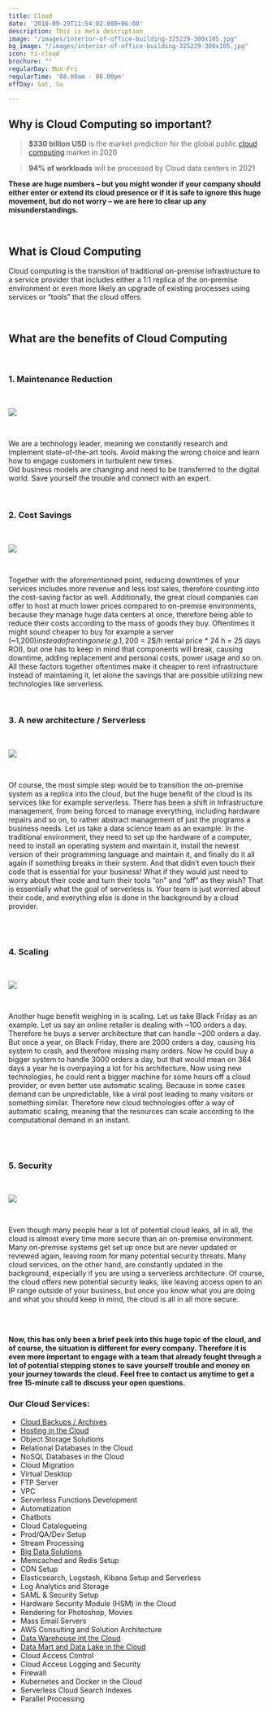 ```yaml
---
title: Cloud
date: '2018-09-29T11:54:02.000+06:00'
description: This is meta description
image: "/images/interior-of-office-building-325229-300x105.jpg"
bg_image: "/images/interior-of-office-building-325229-300x105.jpg"
icon: ti-cloud
brochure: ""
regularDay: Mon-Fri
regularTime: '08.00am - 06.00pm'
offDay: Sat, Su

---
```

## Why is Cloud Computing so important?

> **$330 billion USD** is the market prediction for the global public [cloud computing](https://www.datafortress.cloud/cloud-services/cloud-computing/) market in 2020

>  **94% of workloads** will be processed by Cloud data centers in 2021

**These are huge numbers – but you might wonder if your company should either enter or extend its cloud presence or if it is safe to ignore this huge movement, but do not worry – we are here to clear up any misunderstandings.**

<br>

## What is Cloud Computing

Cloud computing is the transition of traditional on-premise infrastructure to a service provider that includes either a 1:1 replica of the on-premise environment or even more likely an upgrade of existing processes using services or “tools” that the cloud offers.

<br>

## What are the benefits of Cloud Computing

<br>

### **1. Maintenance Reduction**

<br>

![](/images/annotation-2020-07-07-133825.png)

<br>

We are a technology leader, meaning we constantly research and implement state-of-the-art tools. Avoid making the wrong choice and learn how to engage customers in turbulent new times.  
Old business models are changing and need to be transferred to the digital world. Save yourself the trouble and connect with an expert.

<br>

### **2. Cost Savings**

<br>

![](/images/annotation-2020-07-07-134349.png)

<br>

Together with the aforementioned point, reducing downtimes of your services includes more revenue and less lost sales, therefore counting into the cost-saving factor as well. Additionally, the great cloud companies can offer to host at much lower prices compared to on-premise environments, because they manage huge data centers at once, therefore being able to reduce their costs according to the mass of goods they buy. Oftentimes it might sound cheaper to buy for example a server (\~1,200$) instead of renting one (e.g. 1,200$ = 2$/h rental price * 24 h = 25 days ROI), but one has to keep in mind that components will break, causing downtime, adding replacement and personal costs, power usage and so on. All these factors together oftentimes make it cheaper to rent infrastructure instead of maintaining it, let alone the savings that are possible utilizing new technologies like serverless.

<br>

### **3. A new architecture / Serverless**

<br>

![](/images/serverless.png)

<br>

Of course, the most simple step would be to transition the on-premise system as a replica into the cloud, but the huge benefit of the cloud is its services like for example serverless. There has been a shift in Infrastructure management, from being forced to manage everything, including hardware repairs and so on, to rather abstract management of just the programs a business needs. Let us take a data science team as an example. In the traditional environment, they need to set up the hardware of a computer, need to install an operating system and maintain it, install the newest version of their programming language and maintain it, and finally do it all again if something breaks in their system. And that didn’t even touch their code that is essential for your business! What if they would just need to worry about their code and turn their tools “on” and “off” as they wish? That is essentially what the goal of serverless is. Your team is just worried about their code, and everything else is done in the background by a cloud provider.

<br><br>

### 4. Scaling

<br>

![](/images/scaling.png)

<br>

Another huge benefit weighing in is scaling. Let us take Black Friday as an example. Let us say an online retailer is dealing with \~100 orders a day. Therefore he buys a server architecture that can handle \~200 orders a day. But once a year, on Black Friday, there are 2000 orders a day, causing his system to crash, and therefore missing many orders. Now he could buy a bigger system to handle 3000 orders a day, but that would mean on 364 days a year he is overpaying a lot for his architecture. Now using new technologies, he could rent a bigger machine for some hours off a cloud provider, or even better use automatic scaling. Because in some cases demand can be unpredictable, like a viral post leading to many visitors or something similar. Therefore new cloud technologies offer a way of automatic scaling, meaning that the resources can scale according to the computational demand in an instant.

<br><br>

### 5. Security

<br>

![](/images/security.png)

<br>

Even though many people hear a lot of potential cloud leaks, all in all, the cloud is almost every time more secure than an on-premise environment. Many on-premise systems get set up once but are never updated or reviewed again, leaving room for many potential security threats. Many cloud services, on the other hand, are constantly updated in the background, especially if you are using a serverless architecture. Of course, the cloud offers new potential security leaks, like leaving access open to an IP range outside of your business, but once you know what you are doing and what you should keep in mind, the cloud is all in all more secure.

<br><br>

**Now, this has only been a brief peek into this huge topic of the cloud, and of course, the situation is different for every company. Therefore it is even more important to engage with a team that already fought through a lot of potential stepping stones to save yourself trouble and money on your journey towards the cloud. Feel free to contact us anytime to get a free 15-minute call to discuss your open questions.**

### Our Cloud Services:

* [Cloud Backups / Archives](https://www.datafortress.cloud/cloud-services/cloud-backups-archives/)
* [Hosting in the Cloud](https://www.datafortress.cloud/cloud-services/hosting-in-the-cloud/)
* Object Storage Solutions
* Relational Databases in the Cloud
* NoSQL Databases in the Cloud
* Cloud Migration
* Virtual Desktop
* FTP Server
* VPC
* Serverless Functions Development
* Automatization
* Chatbots
* Cloud Catalogueing
* Prod/QA/Dev Setup
* Stream Processing
* [Big Data Solutions](https://www.datafortress.cloud/data-science-and-data-engineering/)
* Memcached and Redis Setup
* CDN Setup
* Elasticsearch, Logstash, Kibana Setup and Serverless
* Log Analytics and Storage
* SAML & Security Setup
* Hardware Security Module (HSM) in the Cloud
* Rendering for Photoshop, Movies
* Mass Email Servers
* AWS Consulting and Solution Architecture
* [Data Warehouse int the Cloud](https://www.datafortress.cloud/data-science-and-data-engineering/)
* [Data Mart and Data Lake in the Cloud](https://www.datafortress.cloud/data-science-and-data-engineering/)
* Cloud Access Control
* Cloud Access Logging and Security
* Firewall
* Kubernetes and Docker in the Cloud
* Serverless Cloud Search Indexes
* Parallel Processing
